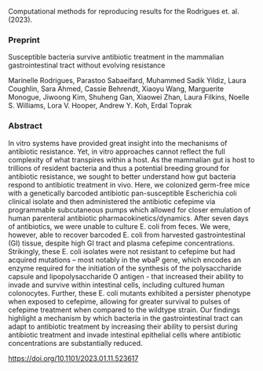 Computational methods for reproducing results for the Rodrigues et. al. (2023).

### Preprint
Susceptible bacteria survive antibiotic treatment in the mammalian gastrointestinal tract without evolving resistance

Marinelle Rodrigues, Parastoo Sabaeifard, Muhammed Sadik Yildiz, Laura Coughlin, Sara Ahmed, Cassie Behrendt, Xiaoyu Wang, Marguerite Monogue, Jiwoong Kim, Shuheng Gan, Xiaowei Zhan, Laura Filkins, Noelle S. Williams, Lora V. Hooper, Andrew Y. Koh, Erdal Toprak

### Abstract
In vitro systems have provided great insight into the mechanisms of antibiotic resistance. Yet, in vitro approaches cannot reflect the full complexity of what transpires within a host. As the mammalian gut is host to trillions of resident bacteria and thus a potential breeding ground for antibiotic resistance, we sought to better understand how gut bacteria respond to antibiotic treatment in vivo. Here, we colonized germ-free mice with a genetically barcoded antibiotic pan-susceptible Escherichia coli clinical isolate and then administered the antibiotic cefepime via programmable subcutaneous pumps which allowed for closer emulation of human parenteral antibiotic pharmacokinetics/dynamics. After seven days of antibiotics, we were unable to culture E. coli from feces. We were, however, able to recover barcoded E. coli from harvested gastrointestinal (GI) tissue, despite high GI tract and plasma cefepime concentrations. Strikingly, these E. coli isolates were not resistant to cefepime but had acquired mutations – most notably in the wbaP gene, which encodes an enzyme required for the initiation of the synthesis of the polysaccharide capsule and lipopolysaccharide O antigen - that increased their ability to invade and survive within intestinal cells, including cultured human colonocytes. Further, these E. coli mutants exhibited a persister phenotype when exposed to cefepime, allowing for greater survival to pulses of cefepime treatment when compared to the wildtype strain. Our findings highlight a mechanism by which bacteria in the gastrointestinal tract can adapt to antibiotic treatment by increasing their ability to persist during antibiotic treatment and invade intestinal epithelial cells where antibiotic concentrations are substantially reduced.

 https://doi.org/10.1101/2023.01.11.523617
